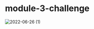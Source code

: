 # module-3-challenge

![2022-06-26 (1)](https://user-images.githubusercontent.com/107002381/175840058-6e4cf92f-5a35-4e11-8100-1447755a970e.png)

